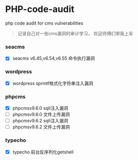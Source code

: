 # PHP-code-audit
php code audit for cms vulnerabilities

> 记录自己对一些cms漏洞的审计学习， 欢迎师傅们带我上车


### seacms
- [x] seacms v6.45,v6.54,v6.55 命令执行漏洞

### wordpress
- [x] wordpress sprintf格式化字符串注入漏洞

### phpcms

- [x] phpcmsv9.6.0 sqli注入漏洞
- [ ] phpcmsv9.6.0 文件上传漏洞
- [ ] phpcmsv9.6.2 sqli注入漏洞
- [ ] phpcmsv9.6.2 文件上传漏洞

### typecho 
- [x] typecho 前台反序列化getshell